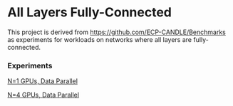 # All Layers Fully-Connected

This project is derived from https://github.com/ECP-CANDLE/Benchmarks as experiments for workloads on networks where all layers are fully-connected.

### Experiments
[N=1 GPUs, Data Parallel](https://github.com/aurotripathy/all-fully-connected/blob/master/Pilot1/P1B1/p1b1_baseline_keras2.py)

[N=4 GPUs, Data Parallel](https://github.com/aurotripathy/all-fully-connected/blob/master/Pilot1/P1B1/4-gpu-p1b1_baseline_keras2.py)




